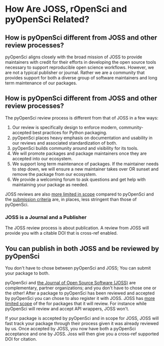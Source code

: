 # How Are JOSS, rOpenSci and pyOpenSci Related? 

## How is pyOpenSci different from JOSS and other review processes?

pyOpenSci aligns closely with the broad mission of JOSS to provide maintainers with credit for their efforts in developing the open source
tools necessary to support reproducible open science workflows. However, 
we are not a typical publisher or journal. Rather we are a community 
that provides support for both a diverse group of software maintainers and 
long term maintenance of our packages.

## How is pyOpenSci different from JOSS and other review processes?

The pyOpenSci review process is different from that of JOSS in a few ways:

1. Our review is specifically design to enforce modern, community-accepted best practices for Python packaging. 
1. pyOpenSci places heavy emphasis on documentation and usability in our reviews and associated standardization of both.
1. pyOpenSci builds community around and visibility for its tools.
1. We will promote packages and package maintainers once they are accepted into our ecosystem.  
1. We support long term maintenance of packages. If the maintainer needs to step down, we will ensure a new maintainer takes over OR sunset and remove the package from our ecosystem.
1. We provide a welcoming forum to ask questions and get help with maintaining your package as needed.  

JOSS reviews are  also [more limited in scope](https://joss.readthedocs.io/en/latest/review_criteria.html) compared to pyOpenSci and the
[submission criteria](https://joss.readthedocs.io/en/latest/review_criteria.html)
are, in places, less stringent than those of pyOpenSci.

### JOSS is a Journal and a Publisher 

The JOSS review process is about publication. A review from JOSS will 
provide you with a citable DOI that is cross-ref
enabled.

## You can publish in both JOSS and be reviewed by pyOpenSci 

You don't have to chose between pyOpenSci and JOSS; You can submit your package to both.

pyOpenSci and [the Journal of Open Source Software (JOSS)](https://joss.theoj.org/)
are complementary, partner organizations; and you don't have to chose one or the 
other! After a package to pyOpenSci has been reviewed and accepted by pyOpenSci
you can chose to also register it with JOSS. JOSS has [more limited scope](https://joss.readthedocs.io/en/latest/review_criteria.html)  of the 
for packages that it will review. For instance while pyOpenSci will review and 
accept API wrappers, JOSS won't. 

If your package is accepted by pyOpenSci and in scope for JOSS, JOSS will fast 
track your package through their process given it was already reviewed by us.
Once accepted by JOSS, you now have both a pyOpenSci acceptance and one by JOSS. 
Joss will then give you a cross-ref supported DOI for citation. 

